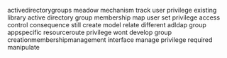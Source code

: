 activedirectorygroups meadow mechanism track user privilege existing library active directory group membership map user set privilege access control consequence still create model relate different adldap group appspecific resourceroute privilege wont develop group creationmembershipmanagement interface manage privilege required manipulate